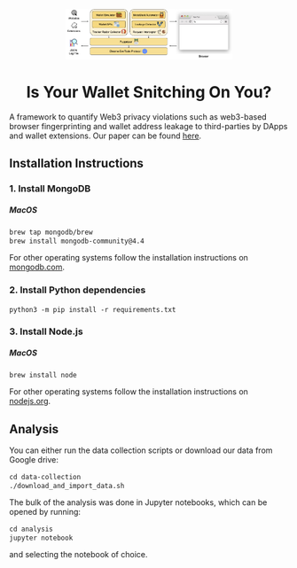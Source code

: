 <div align="center">
  <img src="architecture.png" width="300"/>
</div>

<h1 align="center">Is Your Wallet Snitching On You?</h1>

A framework to quantify Web3 privacy violations such as web3-based browser fingerprinting and wallet address leakage to third-parties by DApps and wallet extensions. Our paper can be found
[here](https://arxiv.org/pdf/2306.08170.pdf).

## Installation Instructions

### 1. Install MongoDB

##### MacOS

``` shell
brew tap mongodb/brew
brew install mongodb-community@4.4
```

For other operating systems follow the installation instructions on [mongodb.com](https://docs.mongodb.com/manual/installation/).

### 2. Install Python dependencies

``` shell
python3 -m pip install -r requirements.txt
```

### 3. Install Node.js

##### MacOS

``` shell
brew install node
```

For other operating systems follow the installation instructions on [nodejs.org](https://nodejs.org/en/download/package-manager/).

## Analysis

You can either run the data collection scripts or download our data from Google drive:

``` shell
cd data-collection
./download_and_import_data.sh

```

The bulk of the analysis was done in Jupyter notebooks, which can be opened by running:

``` shell
cd analysis
jupyter notebook
```
and selecting the notebook of choice.
